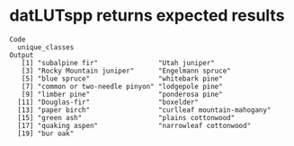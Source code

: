 # datLUTspp returns expected results

    Code
      unique_classes
    Output
       [1] "subalpine fir"               "Utah juniper"               
       [3] "Rocky Mountain juniper"      "Engelmann spruce"           
       [5] "blue spruce"                 "whitebark pine"             
       [7] "common or two-needle pinyon" "lodgepole pine"             
       [9] "limber pine"                 "ponderosa pine"             
      [11] "Douglas-fir"                 "boxelder"                   
      [13] "paper birch"                 "curlleaf mountain-mahogany" 
      [15] "green ash"                   "plains cottonwood"          
      [17] "quaking aspen"               "narrowleaf cottonwood"      
      [19] "bur oak"                    

